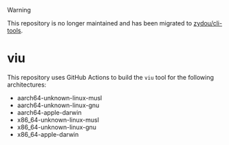 > [!WARNING]
> This repository is no longer maintained and has been migrated to [zydou/cli-tools](https://github.com/zydou/cli-tools).

# viu

This repository uses GitHub Actions to build the `viu` tool for the following architectures:

- aarch64-unknown-linux-musl
- aarch64-unknown-linux-gnu
- aarch64-apple-darwin
- x86_64-unknown-linux-musl
- x86_64-unknown-linux-gnu
- x86_64-apple-darwin
